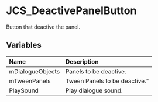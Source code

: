 # JCS_DeactivePanelButton

Button that deactive the panel.

## Variables

| Name             | Description                   |
|:-----------------|:------------------------------|
| mDialogueObjects | Panels to be deactive.        |
| mTweenPanels     | Tween Panels to be deactive." |
| PlaySound        | Play dialogue sound.          |

